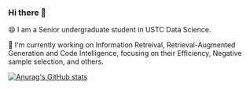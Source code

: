 ### Hi there 👋  

😄 I am a Senior undergraduate student in USTC Data Science.

🔭 I'm currently working on Information Retreival, Retrieval-Augmented Generation and Code Intelligence, focusing on their Efficiency, Negative sample selection, and others.

<!--
**GNEHUY/GNEHUY** is a ✨ _special_ ✨ repository because its `README.md` (this file) appears on your GitHub profile.

Here are some ideas to get you started:

- 🔭 I’m currently working on ...
- 🌱 I’m currently learning ...
- 👯 I’m looking to collaborate on ...
- 🤔 I’m looking for help with ...
- 💬 Ask me about ...
- 📫 How to reach me: ...
- 😄 Pronouns: ...
- ⚡ Fun fact: ...
-->
[![Anurag's GitHub stats](https://github-readme-stats.vercel.app/api?username=GNEHUY&show_icons=true)](https://github.com/anuraghazra/github-readme-stats)

<!--
<div id="title" align=center>

[![知乎](https://img.shields.io/badge/%E7%9F%A5%E4%B9%8E-mq%E7%99%BD-yello)](https:.........)
[![youtube](https://img.shields.io/badge/video-YouTube-red)](https:.............)

[![modern cpp](https://img.shields.io/badge/code-Modern%20C++-blue)](https:.............) 
![](https://img.shields.io/badge/讨厌-学习-yellow) 
![](https://img.shields.io/badge/性格-开朗-red) 
![](https://img.shields.io/badge/爱好-二次元-red)

</div>
-->
